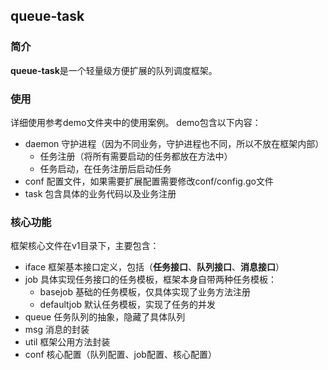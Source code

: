 ## queue\-task
### 简介
**queue\-task**是一个轻量级方便扩展的队列调度框架。
### 使用
详细使用参考demo文件夹中的使用案例。
demo包含以下内容：
* daemon 守护进程（因为不同业务，守护进程也不同，所以不放在框架内部）
  * 任务注册（将所有需要启动的任务都放在方法中）
  * 任务启动，在任务注册后启动任务
* conf 配置文件，如果需要扩展配置需要修改conf/config.go文件
* task 包含具体的业务代码以及业务注册

### 核心功能
框架核心文件在v1目录下，主要包含：
* iface 框架基本接口定义，包括（**任务接口**、**队列接口**、**消息接口**）
* job 具体实现任务接口的任务模板，框架本身自带两种任务模板：
  * basejob 基础的任务模板，仅具体实现了业务方法注册
  * defaultjob 默认任务模板，实现了任务的并发
* queue 任务队列的抽象，隐藏了具体队列
* msg 消息的封装
* util 框架公用方法封装
* conf 核心配置（队列配置、job配置、核心配置）